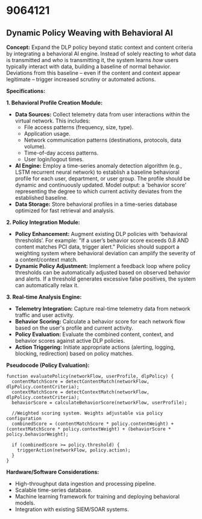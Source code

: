 # 9064121

## Dynamic Policy Weaving with Behavioral AI

**Concept:** Expand the DLP policy beyond static context and content criteria by integrating a behavioral AI engine. Instead of solely reacting to *what* data is transmitted and *who* is transmitting it, the system learns *how* users typically interact with data, building a baseline of normal behavior. Deviations from this baseline – even if the content and context appear legitimate – trigger increased scrutiny or automated actions.

**Specifications:**

**1. Behavioral Profile Creation Module:**

   *   **Data Sources:** Collect telemetry data from user interactions within the virtual network. This includes:
        *   File access patterns (frequency, size, type).
        *   Application usage.
        *   Network communication patterns (destinations, protocols, data volume).
        *   Time-of-day access patterns.
        *   User login/logout times.
   *   **AI Engine:** Employ a time-series anomaly detection algorithm (e.g., LSTM recurrent neural network) to establish a baseline behavioral profile for each user, department, or user group. The profile should be dynamic and continuously updated.  Model output: a 'behavior score' representing the degree to which current activity deviates from the established baseline.
   *   **Data Storage:** Store behavioral profiles in a time-series database optimized for fast retrieval and analysis.

**2. Policy Integration Module:**

   *   **Policy Enhancement:** Augment existing DLP policies with ‘behavioral thresholds’.  For example: "If a user’s behavior score exceeds 0.8 AND content matches PCI data, trigger alert."  Policies should support a weighting system where behavioral deviation can amplify the severity of a content/context match.
   *   **Dynamic Policy Adjustment:** Implement a feedback loop where policy thresholds can be automatically adjusted based on observed behavior and alerts. If a threshold generates excessive false positives, the system can automatically relax it.

**3. Real-time Analysis Engine:**

   *   **Telemetry Integration:** Capture real-time telemetry data from network traffic and user activity.
   *   **Behavior Scoring:** Calculate a behavior score for each network flow based on the user's profile and current activity.
   *   **Policy Evaluation:** Evaluate the combined content, context, and behavior scores against active DLP policies.
   *   **Action Triggering:** Initiate appropriate actions (alerting, logging, blocking, redirection) based on policy matches.

**Pseudocode (Policy Evaluation):**

```
function evaluatePolicy(networkFlow, userProfile, dlpPolicy) {
  contentMatchScore = detectContentMatch(networkFlow, dlpPolicy.contentCriteria);
  contextMatchScore = detectContextMatch(networkFlow, dlpPolicy.contextCriteria);
  behaviorScore = calculateBehaviorScore(networkFlow, userProfile);

  //Weighted scoring system. Weights adjustable via policy configuration
  combinedScore = (contentMatchScore * policy.contentWeight) + (contextMatchScore * policy.contextWeight) + (behaviorScore * policy.behaviorWeight);

  if (combinedScore >= policy.threshold) {
    triggerAction(networkFlow, policy.action);
  }
}
```

**Hardware/Software Considerations:**

*   High-throughput data ingestion and processing pipeline.
*   Scalable time-series database.
*   Machine learning framework for training and deploying behavioral models.
*   Integration with existing SIEM/SOAR systems.